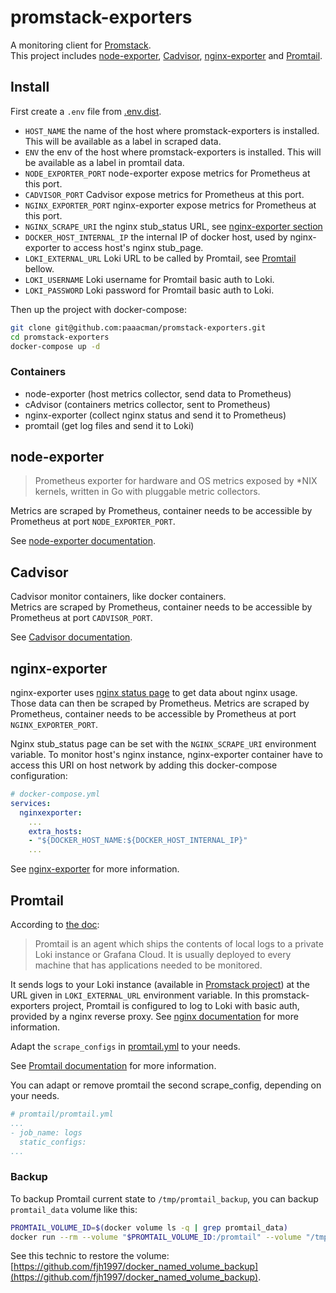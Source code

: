 promstack-exporters
========================

A monitoring client for [Promstack](https://github.com/paaacman/promstack).  
This project includes [node-exporter](https://github.com/prometheus/node_exporter), [Cadvisor](https://github.com/google/cadvisor), [nginx-exporter](https://github.com/nginxinc/nginx-prometheus-exporter) and [Promtail](https://grafana.com/docs/loki/latest/clients/promtail/).

## Install
First create a `.env` file from [.env.dist](.env.dist).
- `HOST_NAME` the name of the host where promstack-exporters is installed. This will be available as a label in scraped data. 
- `ENV` the env of the host where promstack-exporters is installed. This will be available as a label in promtail data.
- `NODE_EXPORTER_PORT` node-exporter expose metrics for Prometheus at this port.
- `CADVISOR_PORT` Cadvisor expose metrics for Prometheus at this port.
- `NGINX_EXPORTER_PORT` nginx-exporter expose metrics for Prometheus at this port.
- `NGINX_SCRAPE_URI` the nginx stub_status URL, see [nginx-exporter section](#nginx-exporter)
- `DOCKER_HOST_INTERNAL_IP` the internal IP of docker host, used by nginx-exporter to access host's nginx stub_page.
- `LOKI_EXTERNAL_URL` Loki URL to be called by Promtail, see [Promtail](#promtail) bellow.  
- `LOKI_USERNAME` Loki username for Promtail basic auth to Loki.  
- `LOKI_PASSWORD` Loki password for Promtail basic auth to Loki.  

Then up the project with docker-compose:
```bash
git clone git@github.com:paaacman/promstack-exporters.git
cd promstack-exporters
docker-compose up -d
```

### Containers

* node-exporter (host metrics collector, send data to Prometheus)
* cAdvisor (containers metrics collector, sent to Prometheus)
* nginx-exporter (collect nginx status and send it to Prometheus)
* promtail (get log files and send it to Loki)

## node-exporter
> Prometheus exporter for hardware and OS metrics exposed by *NIX kernels, written in Go with pluggable metric collectors.

Metrics are scraped by Prometheus, container needs to be accessible by Prometheus at port `NODE_EXPORTER_PORT`.

See [node-exporter documentation](https://github.com/prometheus/node_exporter).

## Cadvisor
Cadvisor monitor containers, like docker containers.  
Metrics are scraped by Prometheus, container needs to be accessible by Prometheus at port `CADVISOR_PORT`.   

See [Cadvisor documentation](https://github.com/google/cadvisor).  
  
## nginx-exporter
nginx-exporter uses [nginx status page](http://nginx.org/en/docs/http/ngx_http_stub_status_module.html#stub_status) to get data about nginx usage. Those data can then be scraped by Prometheus.
Metrics are scraped by Prometheus, container needs to be accessible by Prometheus at port `NGINX_EXPORTER_PORT`.

Nginx stub_status page can be set with the `NGINX_SCRAPE_URI` environment variable. To monitor host's nginx instance, nginx-exporter container have to access this URI on host network by adding this docker-compose configuration:  
```yaml
# docker-compose.yml
services:
  nginxexporter:
    ...
    extra_hosts:
    - "${DOCKER_HOST_NAME:${DOCKER_HOST_INTERNAL_IP}"
    ...
```
  
See [nginx-exporter](https://github.com/nginxinc/nginx-prometheus-exporter) for more information.


## Promtail
According to [the doc](https://grafana.com/docs/loki/latest/clients/promtail/):
> Promtail is an agent which ships the contents of local logs to a private Loki instance or Grafana Cloud. It is usually deployed to every machine that has applications needed to be monitored.

It sends logs to your Loki instance (available in [Promstack project](https://github.com/paaacman/promstack)) at the URL given in `LOKI_EXTERNAL_URL` environment variable.
In this promstack-exporters project, Promtail is configured to log to Loki with basic auth, provided by a nginx reverse proxy. See [nginx documentation](https://docs.nginx.com/nginx/admin-guide/security-controls/configuring-http-basic-authentication/) for more information.
  
Adapt the `scrape_configs` in [promtail.yml](promtail/promtail.yml) to your needs.  
  
See [Promtail documentation](https://grafana.com/docs/loki/latest/clients/promtail/) for more information.

You can adapt or remove promtail the second scrape_config, depending on your needs.
```yml
# promtail/promtail.yml
...
- job_name: logs
  static_configs:
...
```

### Backup
To backup Promtail current state to `/tmp/promtail_backup`, you can backup `promtail_data` volume like this:
```bash
PROMTAIL_VOLUME_ID=$(docker volume ls -q | grep promtail_data)
docker run --rm --volume "$PROMTAIL_VOLUME_ID:/promtail" --volume "/tmp/promtail_backup:/backup"  debian  tar cpf "/backup/promtail-volume-backup.tar" -C "/" "promtail"
```
  
See this technic to restore the volume: [https://github.com/fjh1997/docker_named_volume_backup](https://github.com/fjh1997/docker_named_volume_backup).  
